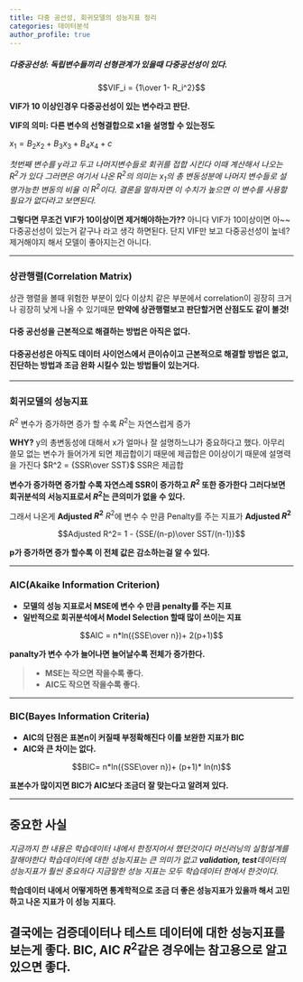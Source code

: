 ```yaml
---
title: 다중 공선성, 회귀모델의 성능지표 정리
categories: 데이터분석
author_profile: true
---
```



##### 다중공선성: 독립변수들끼리 선형관계가 있을때 다중공선성이 있다.

$$VIF_i = {1\over 1- R_i^2}$$

**VIF가 10 이상인경우 다중공선성이 있는 변수라고 판단.**

**VIF의 의미: 다른 변수의 선형결합으로 x1을 설명할 수 있는정도**


$x_1 = B_2x_2+B_3x_3+B_4x_4 + c$ 

*첫번째 변수를 y라고 두고 나머지변수들로 회귀를 접합 시킨다 이때 계산해서 나오는 $R^2$가 있다 그러면은 여기서 나온 $R^2$의 의미는 $x_1$의 총 변동성분에 나머지 변수들로 설명가능한 변동의 비율 이 $R^2$이다. 결론을 말하자면 이 수치가 높으면 이 변수를 사용할 필요가 없다라고 보면된다.*

**그렇다면 무조건 VIF가 10이상이면 제거해야하는가??**
아니다 VIF가 10이상이면 아~~ 다중공선성이 있는거 같구나 라고 생각 하면된다. 단지 VIF만 보고 다중공선성이 높네? 제거해야지 해서 모델이 좋아지는건 아니다.


---

### 상관행렬(Correlation Matrix)
상관 행렬을 볼때 위험한 부분이 있다 이상치 같은 부분에서 correlation이 굉장히 크거나 굉장히 낮게 나올 수 있기때문 **만약에 상관행렬보고 판단할거면 산점도도 같이 볼것!**


#### 다중 공선성을 근본적으로 해결하는 방법은 아직은 없다.
#### 다중공선성은 아직도 데이터 사이언스에서 큰이슈이고 근본적으로 해결할 방법은 없고, 진단하는 방법과 조금 완화 시킬수 있는 방법들이 있는거다.


---
### 회귀모델의 성능지표 

$R^2$
 변수가 증가하면 증가 할 수록 $R^2$는 자연스럽게 증가 

**WHY?**
y의 총변동성에 대해서 x가 얼마나 잘 설명하느냐가 중요하다고 했다.
아무리 쓸모 없는 변수가 들어가게 되면 제곱합이기 때문에 제곱합은 0이상이기 때문에 설명력을 가진다 
$R^2 = {SSR\over SST}$ SSR은 제곱합

**변수가 증가하면 증가할 수록 자연스레 SSR이 증가하고 $R^2$ 또한 증가한다 그러다보면 회귀분석의 서능지표로서 $R^2$는 큰의미가 없을 수 있다.**


그래서 나온게 **Adjusted $R^2$** $R^2$에 변수 수 만큼 Penalty를 주는 지표가 **Adjusted $R^2$**


$$Adjusted R^2= 1 - {SSE/(n-p)\over SST/(n-1)}$$

**p가 증가하면 증가 할수록 이 전체 값은 감소하는걸 알 수 있다.**


---

### AIC(Akaike Information Criterion)

- **모델의 성능 지표로서 MSE에 변수 수 만큼 penalty를 주는 지표**
- **일반적으로 회귀분석에서 Model Selection 할때 많이 쓰이는 지표**


$$AIC = n*ln({SSE\over n})+ 2(p+1)$$

**panalty가 변수 수가 늘어나면 늘어날수록 전체가 증가한다.**
> - **MSE는 작으면 작을수록 좋다.**
> - **AIC도 작으면 작을수록 좋다.**

----


### BIC(Bayes Information Criteria)
- **AIC의 단점은 표본n이 커질때 부정확해진다 이를 보완한 지표가 BIC**
- **AIC와 큰 차이는 없다.**


$$BIC= n*ln({SSE\over n})+ (p+1)* ln(n)$$

**표본수가 많이지면 BIC가 AIC보다 조금더 잘 맞는다고 알려져 있다.**

---

## 중요한 사실

*지금까지 한 내용은 학습데이터 내에서 한정지어서 했던것이다 머신러닝의 실험설계를 잘해야한다 학습데이터에 대한 성능지표는 큰 의미가 없고 **validation, test**데이터의 성능지표가 훨씬 중요하다 지금말한 성능 지표는 모두 학습데이터 한에서 한것이다.*

**학습데이터 내에서 어떻게하면 통계학적으로 조금 더 좋은 성능지표가 있을까 해서 고민하고 나온 지표가 이 성능 지표다.**

## 결국에는 검증데이터나 테스트 데이터에 대한 성능지표를 보는게 좋다. BIC, AIC $R^2$같은 경우에는 참고용으로 알고있으면 좋다.


